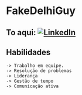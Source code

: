 # FakeDelhiGuy
## To aqui: [![LinkedIn](https://img.shields.io/badge/LinkedIn-0077B5?style=for-the-badge&logo=linkedin&logoColor=white)](https://www.linkedin.com/in/paulo-maciel-43a19b1ab/)

## Habilidades
    -> Trabalho em equipe.
    -> Resolução de problemas
    -> Liderança
    -> Gestão de tempo
    -> Comunicação ativa

    